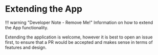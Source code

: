 # Extending the App

!!! warning "Developer Note - Remove Me!"
    Information on how to extend the App functionality.

Extending the application is welcome, however it is best to open an issue first, to ensure that a PR would be accepted and makes sense in terms of features and design.
